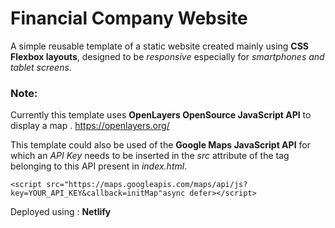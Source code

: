 # Financial Company Website
A simple reusable template of a static website created mainly using **CSS Flexbox layouts**, designed to be _responsive_ especially for _smartphones and tablet screens_.

### Note: 
Currently this template uses **OpenLayers OpenSource JavaScript API** to display a map . https://openlayers.org/

This template could also be used of the **Google Maps JavaScript API** for which an _API Key_ needs to be inserted in the _src_ attribute of the _<script></script>_ tag belonging to this API present in _index.html_.

```
<script src="https://maps.googleapis.com/maps/api/js?key=YOUR_API_KEY&callback=initMap"async defer></script>
```

Deployed using : **Netlify**
